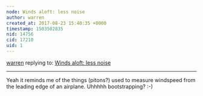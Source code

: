 ```yaml
---
node: Winds aloft: less noise
author: warren
created_at: 2017-08-23 15:40:35 +0000
timestamp: 1503502835
nid: 14756
cid: 17210
uid: 1
---
```




[warren](../profile/warren) replying to: [Winds aloft: less noise](../notes/cfastie/08-12-2017/winds-aloft-less-noise)

----
Yeah it reminds me of the things (pitons?) used to measure windspeed from the leading edge of an airplane. Uhhhhh bootstrapping? :-)